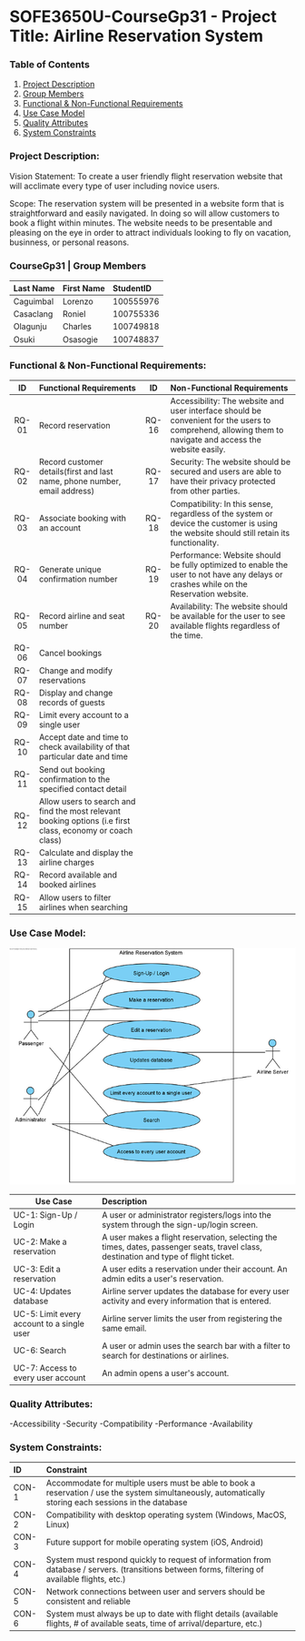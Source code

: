 # SOFE3650U-CourseGp31 - Project Title: Airline Reservation System
### Table of Contents
1) [Project Description](###Project-Description)
2) [Group Members](###CourseGp31-|-Group-Members)
3) [Functional & Non-Functional Requirements](###Functional-&-Non-Functional-Requirements)
4) [Use Case Model](###Use-Case-Model)
5) [Quality Attributes](###Quality-Attributes)
6) [System Constraints](###System-Constraints)

### Project Description:
Vision Statement: To create a user friendly flight reservation website that will acclimate every type of user including novice users.

Scope: The reservation system will be presented in a website form that is straightforward and easily navigated. In doing so will allow customers to book a flight within minutes. The website needs to be presentable and pleasing on the eye in order to attract individuals looking to fly on vacation, businness, or personal reasons.

### CourseGp31 | Group Members
|Last Name|First Name|StudentID|
|:--------|:---------|:--------|
|Caguimbal|Lorenzo   |100555976|
|Casaclang|Roniel    |100755336|
|Olagunju |Charles   |100749818|
|Osuki    |Osasogie  |100748837|

### Functional & Non-Functional Requirements:
|ID|Functional Requirements|ID|Non-Functional Requirements|
|:---:|:---|:---:|:---|
|RQ-01|Record reservation|RQ-16|Accessibility: The website and user interface should be convenient for the users to comprehend, allowing them to navigate and access the website easily.|
|RQ-02|Record customer details(first and last name, phone number, email address)|RQ-17|Security: The website should be secured and users are able to have their privacy protected from other parties.|
|RQ-03|Associate booking with an account|RQ-18|Compatibility: In this sense, regardless of the system or device the customer is using the website should still retain its functionality.
|RQ-04|Generate unique confirmation number|RQ-19|Performance: Website should be fully optimized to enable the user to not have any delays or crashes while on the Reservation website.|
|RQ-05|Record airline and seat number|RQ-20|Availability: The website should be available for the user to see available flights regardless of the time.|
|RQ-06|Cancel bookings|
|RQ-07|Change and modify reservations|
|RQ-08|Display and change records of guests|
|RQ-09|Limit every account to a single user|
|RQ-10|Accept date and time to check availability of that particular date and time|
|RQ-11|Send out booking confirmation to the specified contact detail|
|RQ-12|Allow users to search and find the most relevant booking options (i.e first class, economy or coach class)|
|RQ-13|Calculate and display the airline charges|
|RQ-14|Record available and booked airlines|
|RQ-15|Allow users to filter airlines when searching|

### Use Case Model:
![alt text](https://github.com/SOFE3650U-CourseGp31/finalProject/blob/master/projectDeliverables2/Use%20Case%20Model.png "Use Code Model")

| Use Case      | Description  | 
| ------------- |:-------------|
| UC-1: Sign-Up / Login     | A user or administrator registers/logs into the system through the sign-up/login screen. |
| UC-2: Make a reservation      | A user makes a flight reservation, selecting the times, dates, passenger seats, travel class, destination and type of flight ticket. |
| UC-3: Edit a reservation | A user edits a reservation under their account. An admin edits a user's reservation.       |
| UC-4: Updates database | Airline server updates the database for every user activity and every information that is entered.    |
| UC-5: Limit every account to a single user | Airline server limits the user from registering the same email.    |
| UC-6: Search | A user or admin uses the search bar with a filter to search for destinations or airlines.    |
| UC-7: Access to every user account | An admin opens a user's account.   |


### Quality Attributes:
-Accessibility
-Security
-Compatibility
-Performance
-Availability

### System Constraints:
|ID|Constraint|
|:---|:---|
|CON-1| Accommodate for multiple users must be able to book a reservation / use the system simultaneously, automatically storing each sessions in the database|
|CON-2| Compatibility with desktop operating system (Windows, MacOS, Linux) |
|CON-3| Future support for mobile operating system (iOS, Android) |
|CON-4| System must respond quickly to request of information from database / servers. (transitions between forms, filtering of available flights, etc.) |
|CON-5| Network connections between user and servers should be consistent and reliable |
|CON-6| System must always be up to date with flight details (available flights, # of available seats, time of arrival/departure, etc.)
